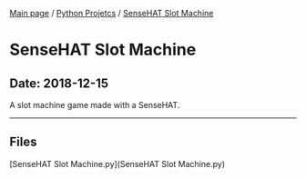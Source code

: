 [Main page](/) / [Python Projetcs](/python) / [SenseHAT Slot Machine](/python/2018-12-15_SenseHAT_Slot_Machine)

# SenseHAT Slot Machine

## Date: 2018-12-15

A slot machine game made with a SenseHAT.

-----

## Files

[SenseHAT Slot Machine.py](SenseHAT Slot Machine.py)